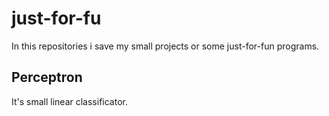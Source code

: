 # just-for-fu

In this repositories i save my small projects or some just-for-fun programs.

## Perceptron 

It's small linear classificator. 
